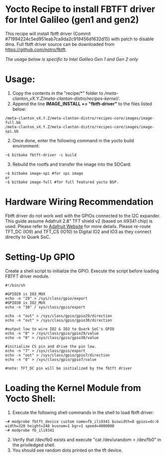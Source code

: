Yocto Recipe to install FBTFT driver for Intel Galileo (gen1 and gen2)
======================================================================

This recipe will install fbtft driver (Commit #71994224c5ed951eab7ca9da2c919456d1632d15) with patch to disable dma.
Full fbtft driver source can be downloaded from https://github.com/notro/fbtft.

*The usage below is specific to Intel Galileo Gen 1 and Gen 2 only*

Usage:
======

1. Copy the contents in the "recipe/*" folder to */meta-clanton_vX.Y.Z/meta-clanton-distro/recipes-kernel/*.
2. Append the line **IMAGE_INSTALL += "fbtft-driver"** to the files listed below:
```
/meta-clanton_vX.Y.Z/meta-clanton-distro/recipes-core/images/image-full.bb
/meta-clanton_vX.Y.Z/meta-clanton-distro/recipes-core/images/image-spi.bb
```
2. Once done, enter the following command in the yocto build environment:
```code
~$ bitbake fbtft-driver -c build
```
3. Rebuild the rootfs and transfer the image into the SDCard:
```code
~$ bitbake image-spi #for spi image
or
~$ bitbake image-full #for full featured yocto BSP.
```

Hardware Wiring Recommendation
==============================
Fbtft driver do not work well with the GPIOs connected to the I2C expander. 
This guide assume Adafruit 2.8" TFT shield v2 (based on ili9341 chip) is used.
Please refer to [Adafruit Website](https://learn.adafruit.com/adafruit-2-8-tft-touch-shield-v2/overview) for more details.
Please re-route TFT_DC (IO9) and TFT_CS (IO10) to Digital IO2 and IO3 as they connect directly to Quark SoC.


Setting-Up GPIO
================

Create a shell script to initialize the GPIO. Execute the script before loading FBTFT driver module.

```code
#!/bin/sh

#GPIO29 is IO3_MUX
echo -n "29" > /sys/class/gpio/export
#GPIO30 is IO2_MUX
echo -n "30" / sys/class/gpio/export

echo -n "out" > /sys/class/gpio/gpio29/direction
echo -n "out" > /sys/class/gpio/gpio30/direction

#output low to wire IO2 & IO3 to Quark SoC's GPIO
echo -n "0" > /sys/class/gpio/gpio29/value
echo -n "0" > /sys/class/gpio/gpio30/value

#initialize CS pin and drive the pin low.
echo -n "7" > /sys/class/gpio/export
echo -n "out" > /sys/class/gpio/gpio7/direction
echo -n "0" > /sys/class/gpio/gpio7/value

#note: TFT_DC pin will be initialized by the fbtft driver

```

Loading the Kernel Module from Yocto Shell:
===========================================

1. Execute the following shell commands in the shell to load fbtft driver:
```
~# modprobe fbtft_device custom name=fb_ili9341 buswidth=8 gpios=dc:6 width=320 height=240 busnum=1 bgr=1 speed=4000000
~# modprobe fb_ili9341
```
2. Verify that /dev/fb0 exists and execute "cat /dev/urandom > /dev/fb0" in the priviledged shell.
3. You should see random dots printed on the tft device.
